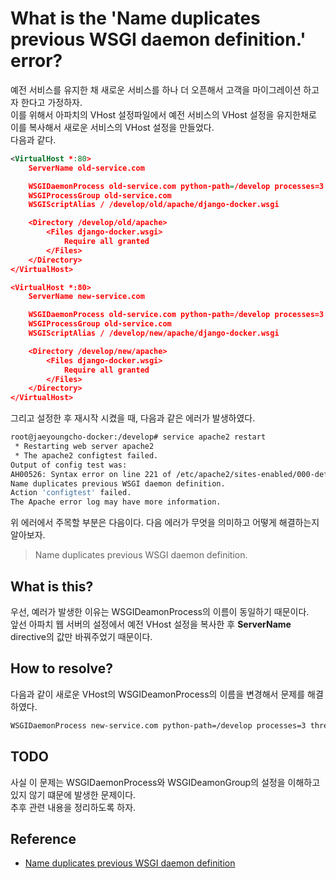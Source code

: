 # What is the 'Name duplicates previous WSGI daemon definition.' error?

예전 서비스를 유지한 채 새로운 서비스를 하나 더 오픈해서 고객을 마이그레이션 하고자 한다고 가정하자.  
이를 위해서 아파치의 VHost 설정파일에서 예전 서비스의 VHost 설정을 유지한채로 이를 복사해서 새로운 서비스의 VHost 설정을 만들었다.  
다음과 같다. 

```xml
<VirtualHost *:80>
	ServerName old-service.com

	WSGIDaemonProcess old-service.com python-path=/develop processes=3 threads=3
	WSGIProcessGroup old-service.com
	WSGIScriptAlias / /develop/old/apache/django-docker.wsgi

	<Directory /develop/old/apache>
		<Files django-docker.wsgi>
			Require all granted
		</Files>
	</Directory>
</VirtualHost>

<VirtualHost *:80>
	ServerName new-service.com

	WSGIDaemonProcess old-service.com python-path=/develop processes=3 threads=3
	WSGIProcessGroup old-service.com
	WSGIScriptAlias / /develop/new/apache/django-docker.wsgi

	<Directory /develop/new/apache>
		<Files django-docker.wsgi>
			Require all granted
		</Files>
	</Directory>
</VirtualHost>
```

그리고 설정한 후 재시작 시켰을 때, 다음과 같은 에러가 발생하였다.  

```sh
root@jaeyoungcho-docker:/develop# service apache2 restart
 * Restarting web server apache2                                         [fail] 
 * The apache2 configtest failed.
Output of config test was:
AH00526: Syntax error on line 221 of /etc/apache2/sites-enabled/000-default.conf:
Name duplicates previous WSGI daemon definition.
Action 'configtest' failed.
The Apache error log may have more information.
```

위 에러에서 주목할 부분은 다음이다. 
다음 에러가 무엇을 의미하고 어떻게 해결하는지 알아보자. 

> Name duplicates previous WSGI daemon definition.

## What is this?

우선, 예러가 발생한 이유는 WSGIDeamonProcess의 이름이 동일하기 때문이다.  
앞선 아파치 웹 서버의 설정에서 예전 VHost 설정을 복사한 후 **ServerName** directive의 값만 바꿔주었기 때문이다.  

## How to resolve?

다음과 같이 새로운 VHost의 WSGIDeamonProcess의 이름을 변경해서 문제를 해결하였다. 

```XML
WSGIDaemonProcess new-service.com python-path=/develop processes=3 threads=3
```

## TODO

사실 이 문제는 WSGIDaemonProcess와 WSGIDeamonGroup의 설정을 이해하고 있지 않기 떄문에 발생한 문제이다.  
추후 관련 내용을 정리하도록 하자. 

## Reference

* [Name duplicates previous WSGI daemon definition
](https://stackoverflow.com/questions/39317200/name-duplicates-previous-wsgi-daemon-definition/39317370)